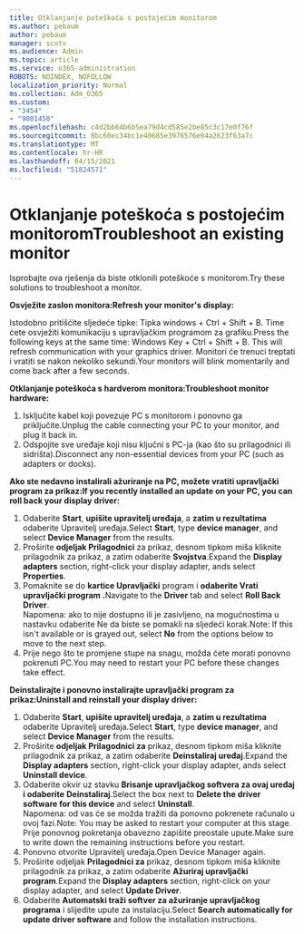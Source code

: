 ```yaml
---
title: Otklanjanje poteškoća s postojećim monitorom
ms.author: pebaum
author: pebaum
manager: scotv
ms.audience: Admin
ms.topic: article
ms.service: o365-administration
ROBOTS: NOINDEX, NOFOLLOW
localization_priority: Normal
ms.collection: Adm_O365
ms.custom:
- "3454"
- "9001450"
ms.openlocfilehash: c4d2bb64b6b5ea79d4cd585e2be85c3c17e0f76f
ms.sourcegitcommit: 8bc60ec34bc1e40685e3976576e04a2623f63a7c
ms.translationtype: MT
ms.contentlocale: hr-HR
ms.lasthandoff: 04/15/2021
ms.locfileid: "51824571"
---
```

# <a name="troubleshoot-an-existing-monitor"></a><span data-ttu-id="93a6c-102">Otklanjanje poteškoća s postojećim monitorom</span><span class="sxs-lookup"><span data-stu-id="93a6c-102">Troubleshoot an existing monitor</span></span>

<span data-ttu-id="93a6c-103">Isprobajte ova rješenja da biste otklonili poteškoće s monitorom.</span><span class="sxs-lookup"><span data-stu-id="93a6c-103">Try these solutions to troubleshoot a monitor.</span></span> 

<span data-ttu-id="93a6c-104">**Osvježite zaslon monitora:**</span><span class="sxs-lookup"><span data-stu-id="93a6c-104">**Refresh your monitor's display:**</span></span>

<span data-ttu-id="93a6c-105">Istodobno pritišćite sljedeće tipke: Tipka windows + Ctrl + Shift + B. Time ćete osvježiti komunikaciju s upravljačkim programom za grafiku.</span><span class="sxs-lookup"><span data-stu-id="93a6c-105">Press the following keys at the same time: Windows Key  + Ctrl + Shift + B. This will refresh communication with your graphics driver.</span></span> <span data-ttu-id="93a6c-106">Monitori će trenuci treptati i vratiti se nakon nekoliko sekundi.</span><span class="sxs-lookup"><span data-stu-id="93a6c-106">Your monitors will blink momentarily and come back after a few seconds.</span></span>

<span data-ttu-id="93a6c-107">**Otklanjanje poteškoća s hardverom monitora:**</span><span class="sxs-lookup"><span data-stu-id="93a6c-107">**Troubleshoot monitor hardware:**</span></span>

1. <span data-ttu-id="93a6c-108">Isključite kabel koji povezuje PC s monitorom i ponovno ga priključite.</span><span class="sxs-lookup"><span data-stu-id="93a6c-108">Unplug the cable connecting your PC to your monitor, and plug it back in.</span></span>
2. <span data-ttu-id="93a6c-109">Odspojite sve uređaje koji nisu ključni s PC-ja (kao što su prilagodnici ili sidrišta).</span><span class="sxs-lookup"><span data-stu-id="93a6c-109">Disconnect any non-essential devices from your PC (such as adapters or docks).</span></span>

<span data-ttu-id="93a6c-110">**Ako ste nedavno instalirali ažuriranje na PC, možete vratiti upravljački program za prikaz:**</span><span class="sxs-lookup"><span data-stu-id="93a6c-110">**If you recently installed an update on your PC, you can roll back your display driver:**</span></span>

1. <span data-ttu-id="93a6c-111">Odaberite **Start**, **upišite upravitelj uređaja**, a **zatim u rezultatima** odaberite Upravitelj uređaja.</span><span class="sxs-lookup"><span data-stu-id="93a6c-111">Select **Start**, type **device manager**, and select **Device Manager** from the results.</span></span>
2. <span data-ttu-id="93a6c-112">Proširite **odjeljak Prilagodnici** za prikaz, desnom tipkom miša kliknite prilagodnik za prikaz, a zatim odaberite **Svojstva**.</span><span class="sxs-lookup"><span data-stu-id="93a6c-112">Expand the **Display adapters** section, right-click your display adapter, ands select **Properties**.</span></span>
3. <span data-ttu-id="93a6c-113">Pomaknite se do **kartice Upravljački** program i **odaberite Vrati upravljački program .**</span><span class="sxs-lookup"><span data-stu-id="93a6c-113">Navigate to the **Driver** tab and select **Roll Back Driver**.</span></span> <br>
<span data-ttu-id="93a6c-114">Napomena: ako to nije dostupno ili je  zasivljeno, na mogućnostima u nastavku odaberite Ne da biste se pomakli na sljedeći korak.</span><span class="sxs-lookup"><span data-stu-id="93a6c-114">Note: If this isn't available or is grayed out, select **No** from the options below to move to the next step.</span></span>
4. <span data-ttu-id="93a6c-115">Prije nego što te promjene stupe na snagu, možda ćete morati ponovno pokrenuti PC.</span><span class="sxs-lookup"><span data-stu-id="93a6c-115">You may need to restart your PC before these changes take effect.</span></span>

<span data-ttu-id="93a6c-116">**Deinstalirajte i ponovno instalirajte upravljački program za prikaz:**</span><span class="sxs-lookup"><span data-stu-id="93a6c-116">**Uninstall and reinstall your display driver:**</span></span>

1. <span data-ttu-id="93a6c-117">Odaberite **Start**, **upišite upravitelj uređaja**, a **zatim u rezultatima** odaberite Upravitelj uređaja.</span><span class="sxs-lookup"><span data-stu-id="93a6c-117">Select **Start**, type **device manager**, and select **Device Manager** from the results.</span></span>
2. <span data-ttu-id="93a6c-118">Proširite **odjeljak Prilagodnici za** prikaz, desnom tipkom miša kliknite prilagodnik za prikaz, a zatim odaberite **Deinstaliraj uređaj**.</span><span class="sxs-lookup"><span data-stu-id="93a6c-118">Expand the **Display adapters** section, right-click your display adapter, ands select **Uninstall device**.</span></span> 
3. <span data-ttu-id="93a6c-119">Odaberite okvir uz stavku **Brisanje upravljačkog softvera za ovaj uređaj i odaberite** **Deinstaliraj**.</span><span class="sxs-lookup"><span data-stu-id="93a6c-119">Select the box next to **Delete the driver software for this device** and select **Uninstall**.</span></span><br>
<span data-ttu-id="93a6c-120">Napomena: od vas će se možda tražiti da ponovno pokrenete računalo u ovoj fazi.</span><span class="sxs-lookup"><span data-stu-id="93a6c-120">Note: You may be asked to restart your computer at this stage.</span></span> <span data-ttu-id="93a6c-121">Prije ponovnog pokretanja obavezno zapišite preostale upute.</span><span class="sxs-lookup"><span data-stu-id="93a6c-121">Make sure to write down the remaining instructions before you restart.</span></span>
4. <span data-ttu-id="93a6c-122">Ponovno otvorite Upravitelj uređaja.</span><span class="sxs-lookup"><span data-stu-id="93a6c-122">Open Device Manager again.</span></span>
5. <span data-ttu-id="93a6c-123">Proširite odjeljak **Prilagodnici za** prikaz, desnom tipkom miša kliknite prilagodnik za prikaz, a zatim odaberite **Ažuriraj upravljački program**.</span><span class="sxs-lookup"><span data-stu-id="93a6c-123">Expand the **Display adapters** section, right-click on your display adapter, and select **Update Driver**.</span></span>
6. <span data-ttu-id="93a6c-124">Odaberite **Automatski traži softver za ažuriranje upravljačkog programa** i slijedite upute za instalaciju.</span><span class="sxs-lookup"><span data-stu-id="93a6c-124">Select **Search automatically for update driver software** and follow the installation instructions.</span></span>